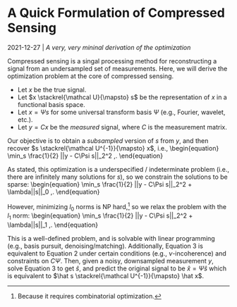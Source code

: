 # A Quick Formulation of Compressed Sensing
2021-12-27 | *A very, very mininal derivation of the optimization*

Compressed sensing is a singal processing method for reconstructing a signal from an undersampled set of measurements.
Here, we will derive the optimization problem at the core of compressed sensing.

- Let $x$ be the true signal.
- Let $x \stackrel{\mathcal U}{\mapsto} s$ be the representation of $x$ in a functional basis space.
- Let $x = \Psi s$ for some universal transform basis $\Psi$ (e.g., Fourier, wavelet, etc.).
- Let $y = Cx$ be the *measured* signal, where $C$ is the measurement matrix.

Our objective is to obtain a *subsampled* version of $s$ from $y$, and then recover $s \stackrel{\mathcal U^{-1}}{\mapsto} x$,
i.e.,
\begin{equation}
    \min_s \frac{1}{2} ||y - C\Psi s||_2^2 \,.
\end{equation}

As stated, this optimization is a underspecified / indeterminate problem (i.e., there are infinitely many solutions for $s$),
so we constrain the solutions to be sparse:
\begin{equation}
    \min_s \frac{1}{2} ||y - C\Psi s||_2^2 + \lambda||s||_0 \,.
\end{equation}

However, minimizing $l_0$ norms is NP hard,[^1] so we relax the problem with the $l_1$ norm:
\begin{equation}
    \min_s \frac{1}{2} ||y - C\Psi s||_2^2 + \lambda||s||_1 \,.
\end{equation}

[^1]: Because it requires combinatorial optimization.

This is a well-defined problem, and is solvable with linear programming (e.g., basis pursuit, denoising/matching).
Additionally, Equation 3 is equivalent to Equation 2 under certain conditions (e.g., $\nu$-incoherence) and constraints on $C\Psi$.
Then, given a noisy, downsampled measurement $y$, solve Equation 3 to get $\hat s$, and predict the original signal to be $\hat x = \Psi \hat s$ which is equivalent to $\hat s \stackrel{\mathcal U^{-1}}{\mapsto} \hat x$.
